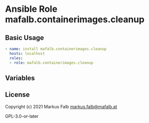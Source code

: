 # Ansible Role mafalb.containerimages.cleanup



## Basic Usage

```yaml
- name: install mafalb.containerimages.cleanup
  hosts: localhost
  roles:
  - role: mafalb.containerimages.cleanup
```

## Variables

## License

Copyright (c) 2021 Markus Falb <markus.falb@mafalb.at>

GPL-3.0-or-later
